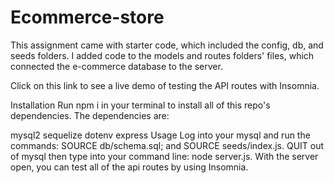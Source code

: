 # Ecommerce-store
This assignment came with starter code, which included the config, db, and seeds folders. I added code to the models and routes folders' files, which connected the e-commerce database to the server.

Click on this link to see a live demo of testing the API routes with Insomnia.

Installation
Run npm i in your terminal to install all of this repo's dependencies. The dependencies are:

mysql2
sequelize
dotenv
express
Usage
Log into your mysql and run the commands: SOURCE db/schema.sql; and SOURCE seeds/index.js.
QUIT out of mysql then type into your command line: node server.js.
With the server open, you can test all of the api routes by using Insomnia.
